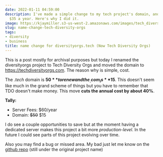 ```yaml
---
date: 2022-01-11 04:59:00
description: I've made a simple change to my tech project's domain, and it saved me
  $35 a year. Here's why I did it.
image: https://kjaymiller.s3-us-west-2.amazonaws.com/images/tech_diversity_orgs_com.jpg
slug: name-change-tech-diversity-orgs
tags:
- diversity
- business
title: name change for diversityorgs.tech (Now Tech Diversity Orgs)
---
```


This is a post mostly for archival purposes but today I renamed the diversityorgs project to Tech Diversity Orgs and moved the domain to <https://techdiversityorgs.com>. The reason why is simple, cost.

The _.tech_ domain is **$50** to renew and the _.com_ is **$15**. This doesn't seem like much in the grand scheme of things but you have to remember that TDO doesn't make money. This move **cuts the annual cost by about 40%**.

**Tally:**
- Server Fees: $60/year
- Domain: <strike>$50</strike> $15

I do see a couple opportunities to save but at the moment having a dedicated server makes this project a bit more _production-level_. In the future I could see parts of this project evolving over time.

Also you may find a bug or missed area. My bad just let me know on the [github repo](https://github.com/kjaymiller/diversity-orgs-tech) (still under the original project name)
